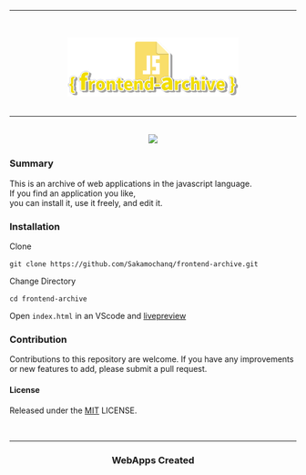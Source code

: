 <div align="center">
    <hr>
    <br>
    <br>
    <a href="#">
        <img src="./assets/frontend-archive-Logo.png" width="300px">
    </a>
    <br>
    <br>
    <hr>
    <br>
    <a href="#">
        <img src="https://img.shields.io/github/issues/Sakamochanq/frontend-archive">
    </a>
    <br>
</div>

### Summary

This is an archive of web applications in the javascript language.  
If you find an application you like,  
you can install it, use it freely, and edit it.

### Installation

Clone
```
git clone https://github.com/Sakamochanq/frontend-archive.git
```
Change Directory
```
cd frontend-archive
```
Open `index.html` in an VScode and [livepreview](https://marketplace.visualstudio.com/items?itemName=ms-vscode.live-server)


### Contribution

Contributions to this repository are welcome. If you have any improvements or new features to add, please submit a pull request.

#### License

Released under the [MIT](https://github.com/Sakamochanq/frontend-archive/blob/master/LICENSE) LICENSE.

<br>
<hr>
<div align="center">
    <h3>WebApps Created</h3>
</div>